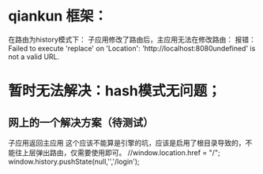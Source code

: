 # qiankun 框架：
在路由为history模式下：
子应用修改了路由后，主应用无法在修改路由：
报错：
Failed to execute 'replace' on 'Location': 'http://localhost:8080undefined' is not a valid URL.

# 暂时无法解决：hash模式无问题；

## 网上的一个解决方案（待测试）
子应用返回主应用
这个应该不能算是引擎的坑，应该是启用了根目录导致的，不能往上层弹出路由，仅需要使用即可。
      //window.location.href = "/";
      window.history.pushState(null,'','/login');
